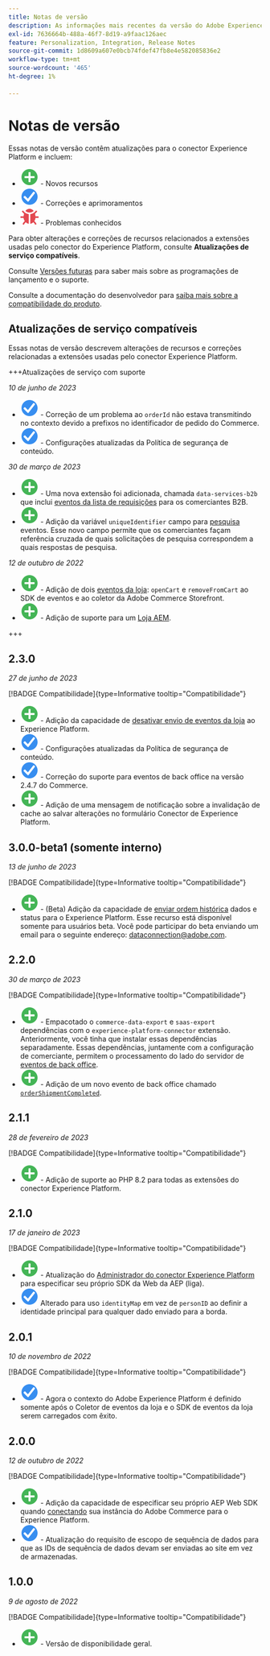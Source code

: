 ```yaml
---
title: Notas de versão
description: As informações mais recentes da versão do Adobe Experience Platform Connector da Adobe Commerce.
exl-id: 7636664b-488a-46f7-8d19-a9faac126aec
feature: Personalization, Integration, Release Notes
source-git-commit: 1d8609a607e0bcb74fdef47fb8e4e582085836e2
workflow-type: tm+mt
source-wordcount: '465'
ht-degree: 1%

---
```


# Notas de versão

Essas notas de versão contêm atualizações para o conector Experience Platform e incluem:

* ![Novo](../assets/new.svg) - Novos recursos
* ![Correção](../assets/fix.svg) - Correções e aprimoramentos
* ![Bug](../assets/bug.svg) - Problemas conhecidos

Para obter alterações e correções de recursos relacionados a extensões usadas pelo conector do Experience Platform, consulte **Atualizações de serviço compatíveis**.

Consulte [Versões futuras](https://experienceleague.adobe.com/docs/commerce-operations/release/planning/schedule.html) para saber mais sobre as programações de lançamento e o suporte.

Consulte a documentação do desenvolvedor para [saiba mais sobre a compatibilidade do produto](https://experienceleague.adobe.com/docs/commerce-operations/release/product-availability.html).

## Atualizações de serviço compatíveis

Essas notas de versão descrevem alterações de recursos e correções relacionadas a extensões usadas pelo conector Experience Platform.

+++Atualizações de serviço com suporte

_10 de junho de 2023_

* ![Correção](../assets/fix.svg) - Correção de um problema ao `orderId` não estava transmitindo no contexto devido a prefixos no identificador de pedido do Commerce.
* ![Correção](../assets/fix.svg) - Configurações atualizadas da Política de segurança de conteúdo.

_30 de março de 2023_

* ![Novo](../assets/new.svg) - Uma nova extensão foi adicionada, chamada `data-services-b2b` que inclui [eventos da lista de requisições](events.md#b2b-events) para os comerciantes B2B.
* ![Novo](../assets/new.svg) - Adição da variável `uniqueIdentifier` campo para [pesquisa](events.md#search-events) eventos. Esse novo campo permite que os comerciantes façam referência cruzada de quais solicitações de pesquisa correspondem a quais respostas de pesquisa.

_12 de outubro de 2022_

* ![Novo](../assets/new.svg) - Adição de dois [eventos da loja](events.md): `openCart` e `removeFromCart` ao SDK de eventos e ao coletor da Adobe Commerce Storefront.
* ![Novo](../assets/new.svg) - Adição de suporte para um [Loja AEM](overview.md#aem-support).

+++

## 2.3.0

_27 de junho de 2023_

[!BADGE Compatibilidade]{type=Informative tooltip="Compatibilidade"}

* ![Novo](../assets/new.svg) - Adição da capacidade de [desativar envio de eventos da loja](connect-data.md#data-collection) ao Experience Platform.
* ![Correção](../assets/fix.svg) - Configurações atualizadas da Política de segurança de conteúdo.
* ![Correção](../assets/fix.svg) - Correção do suporte para eventos de back office na versão 2.4.7 do Commerce.
* ![Novo](../assets/new.svg) - Adição de uma mensagem de notificação sobre a invalidação de cache ao salvar alterações no formulário Conector de Experience Platform.


## 3.0.0-beta1 (somente interno)

_13 de junho de 2023_

[!BADGE Compatibilidade]{type=Informative tooltip="Compatibilidade"}

* ![Novo](../assets/new.svg) - (Beta) Adição da capacidade de [enviar ordem histórica](connect-data.md#beta-send-historical-order-data) dados e status para o Experience Platform. Esse recurso está disponível somente para usuários beta. Você pode participar do beta enviando um email para o seguinte endereço: [dataconnection@adobe.com](mailto:dataconnection@adobe.com).

## 2.2.0

_30 de março de 2023_

[!BADGE Compatibilidade]{type=Informative tooltip="Compatibilidade"}

* ![Novo](../assets/new.svg) - Empacotado o `commerce-data-export` e `saas-export` dependências com o `experience-platform-connector` extensão. Anteriormente, você tinha que instalar essas dependências separadamente. Essas dependências, juntamente com a configuração de comerciante, permitem o processamento do lado do servidor de [eventos de back office](events.md#back-office-events).
* ![Novo](../assets/new.svg) - Adição de um novo evento de back office chamado [`orderShipmentCompleted`](events.md#ordershipmentcompleted).

## 2.1.1

_28 de fevereiro de 2023_

[!BADGE Compatibilidade]{type=Informative tooltip="Compatibilidade"}

* ![Novo](../assets/new.svg) - Adição de suporte ao PHP 8.2 para todas as extensões do conector Experience Platform.

## 2.1.0

_17 de janeiro de 2023_

[!BADGE Compatibilidade]{type=Informative tooltip="Compatibilidade"}

* ![Novo](../assets/new.svg) - Atualização do [Administrador do conector Experience Platform](connect-data.md) para especificar seu próprio SDK da Web da AEP (liga).
* ![Correção](../assets/fix.svg) Alterado para uso `identityMap` em vez de `personID` ao definir a identidade principal para qualquer dado enviado para a borda.

## 2.0.1

_10 de novembro de 2022_

[!BADGE Compatibilidade]{type=Informative tooltip="Compatibilidade"}

* ![Problema corrigido](../assets/fix.svg) - Agora o contexto do Adobe Experience Platform é definido somente após o Coletor de eventos da loja e o SDK de eventos da loja serem carregados com êxito.

## 2.0.0

_12 de outubro de 2022_

[!BADGE Compatibilidade]{type=Informative tooltip="Compatibilidade"}

* ![Novo](../assets/new.svg) - Adição da capacidade de especificar seu próprio AEP Web SDK quando [conectando](connect-data.md) sua instância do Adobe Commerce para o Experience Platform.
* ![Correção](../assets/fix.svg) - Atualização do requisito de escopo de sequência de dados para que as IDs de sequência de dados devam ser enviadas ao site em vez de armazenadas.

## 1.0.0

_9 de agosto de 2022_

[!BADGE Compatibilidade]{type=Informative tooltip="Compatibilidade"}

* ![Novo](../assets/new.svg) - Versão de disponibilidade geral.
